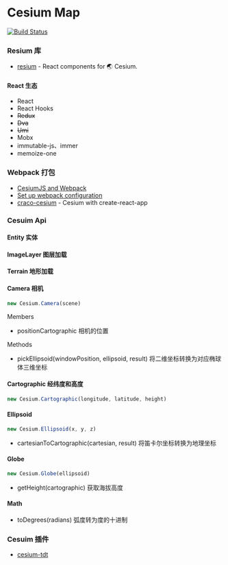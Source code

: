 # Cesium Map

[![Build Status](https://www.travis-ci.org/liuvigongzuoshi/cesium-react.svg?branch=master)](https://www.travis-ci.org/liuvigongzuoshi/cesium-react)

### Resium 库

- [resium](https://github.com/darwin-education/resium#readme) - React components for 🌏 Cesium.

#### React 生态

- React
- React Hooks
- ~~Redux~~
- ~~Dva~~
- ~~Umi~~
- Mobx
- immutable-js、immer
- memoize-one

### Webpack 打包

- [CesiumJS and Webpack](https://cesium.com/docs/tutorials/cesium-and-webpack/)
- [Set up webpack configuration](https://resium.darwineducation.com/installation#2-set-up-webpack-configuration)
- [craco-cesium](https://github.com/darwin-education/craco-cesium#readme) - Cesium with create-react-app

### Cesuim Api

#### Entity 实体

#### ImageLayer 图层加载

#### Terrain 地形加载

#### Camera 相机

```js
new Cesium.Camera(scene)
```

Members

- positionCartographic 相机的位置

Methods

- pickEllipsoid(windowPosition, ellipsoid, result) 将二维坐标转换为对应椭球体三维坐标

#### Cartographic 经纬度和高度

```js
new Cesium.Cartographic(longitude, latitude, height)
```

#### Ellipsoid

```js
new Cesium.Ellipsoid(x, y, z)
```

- cartesianToCartographic(cartesian, result) 将笛卡尔坐标转换为地理坐标

#### Globe

```js
new Cesium.Globe(ellipsoid)
```

- getHeight(cartographic) 获取海拔高度

#### Math

- toDegrees(radians) 弧度转为度的十进制

### Cesuim 插件

- [cesium-tdt](https://github.com/ngcc-tdt/plugin/tree/master/cesiumTdt)